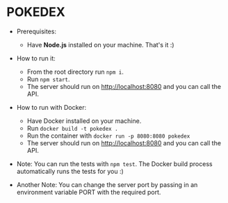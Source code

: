 # POKEDEX

- Prerequisites:
  - Have **Node.js** installed on your machine. That's it :)

- How to run it:
  - From the root directory run ``` npm i ```.
  - Run ``` npm start ```.
  - The server should run on <http://localhost:8080> and you can call the API.

- How to run with Docker:
  - Have Docker installed on your machine.
  - Run ``` docker build -t pokedex . ```
  - Run the container with ``` docker run -p 8080:8080 pokedex ```
  - The server should run on <http://localhost:8080> and you can call the API.

- Note: You can run the tests with ``` npm test ```. The Docker build process automatically runs the tests for you :)
- Another Note: You can change the server port by passing in an environment variable PORT with the required port.

